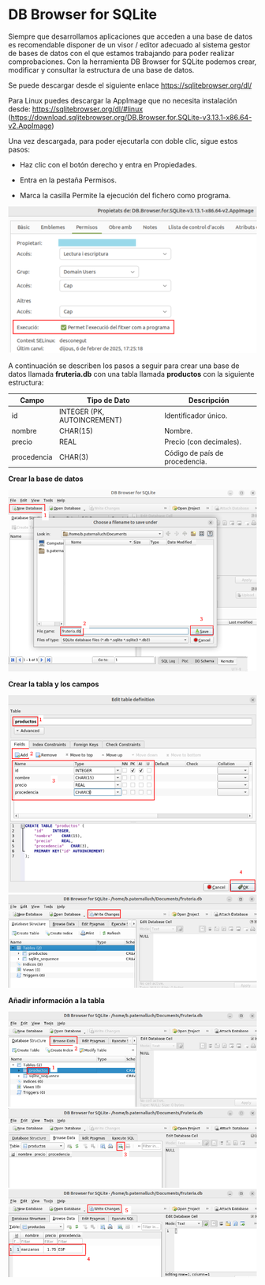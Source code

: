 # DB Browser for SQLite

Siempre que desarrollamos aplicaciones que acceden a una base de datos es recomendable disponer de un visor / editor adecuado al sistema gestor de bases de datos con el que estamos trabajando para poder realizar comprobaciones. Con la herramienta DB Browser for SQLite podemos crear, modificar y consultar la estructura de una base de datos.

Se puede descargar desde el siguiente enlace https://sqlitebrowser.org/dl/

Para Linux puedes descargar la AppImage que no necesita instalación desde: https://sqlitebrowser.org/dl/#linux
(https://download.sqlitebrowser.org/DB.Browser.for.SQLite-v3.13.1-x86.64-v2.AppImage)

Una vez descargada, para poder ejecutarla con doble clic, sigue estos pasos:
- Haz clic con el botón derecho y entra en Propiedades.

- Entra en la pestaña Permisos.

- Marca la casilla Permite la ejecución del fichero como programa.

![Imagen 1](img/db_browser_sqlite_01.png)


A continuación se describen los pasos a seguir para crear una base de datos llamada **fruteria.db** con una tabla llamada **productos** con la siguiente estructura:


| Campo | Tipo de Dato | Descripción |
| --- | --- | --- |
| id | INTEGER (PK, AUTOINCREMENT) | Identificador único. |
| nombre | CHAR(15) | Nombre. |
| precio | REAL | Precio (con decimales). |
| procedencia | CHAR(3) | Código de país de procedencia. |


**Crear la base de datos**

![Imagen 2](img/db_browser_sqlite_02.png)


**Crear la tabla y los campos**

![Imagen 3](img/db_browser_sqlite_03.png)
![Imagen 4](img/db_browser_sqlite_04.png)

**Añadir información a la tabla**

![Imagen 5](img/db_browser_sqlite_05.png)
![Imagen 6](img/db_browser_sqlite_06.png)
![Imagen 7](img/db_browser_sqlite_07.png)


